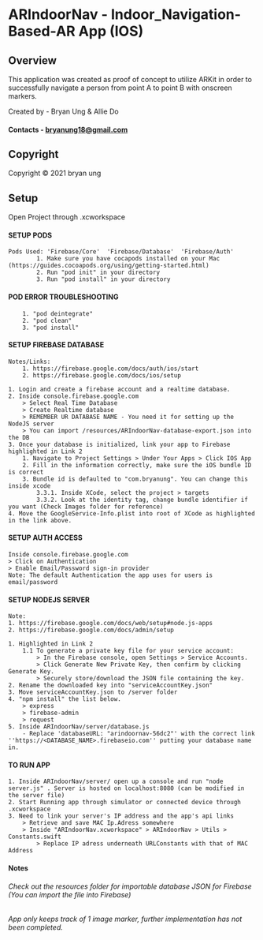 # ARIndoorNav - Indoor_Navigation-Based-AR App (IOS)

## Overview
This application was created as proof of concept to utilize ARKit in order to successfully navigate a person from point A to point B with onscreen markers.

Created by - Bryan Ung & Allie Do

#### Contacts - bryanung18@gmail.com

## Copyright
Copyright © 2021 bryan ung

## Setup
Open Project through .xcworkspace
#### SETUP PODS
    Pods Used: 'Firebase/Core'  'Firebase/Database'  'Firebase/Auth'
            1. Make sure you have cocapods installed on your Mac (https://guides.cocoapods.org/using/getting-started.html)
            2. Run "pod init" in your directory
            3. Run "pod install" in your directory 
        
#### POD ERROR TROUBLESHOOTING

        1. "pod deintegrate"
        2. "pod clean"
        3. "pod install"

#### SETUP FIREBASE DATABASE
    Notes/Links: 
        1. https://firebase.google.com/docs/auth/ios/start
        2. https://firebase.google.com/docs/ios/setup
        
    1. Login and create a firebase account and a realtime database.
    2. Inside console.firebase.google.com
        > Select Real Time Database
        > Create Realtime database
        > REMEMBER UR DATABASE NAME - You need it for setting up the NodeJS server
        > You can import /resources/ARIndoorNav-database-export.json into the DB
    3. Once your database is initialized, link your app to Firebase highlighted in Link 2
        1. Navigate to Project Settings > Under Your Apps > Click IOS App
        2. Fill in the information correctly, make sure the iOS bundle ID is correct
        3. Bundle id is defaulted to "com.bryanung". You can change this inside xcode
            3.3.1. Inside XCode, select the project > targets
            3.3.2. Look at the identity tag, change bundle identifier if you want (Check Images folder for reference)
    4. Move the GoogleService-Info.plist into root of XCode as highlighted in the link above. 
    
#### SETUP AUTH ACCESS

    Inside console.firebase.google.com
    > Click on Authentication
    > Enable Email/Password sign-in provider
    Note: The default Authentication the app uses for users is email/password

#### SETUP NODEJS SERVER

    Note: 
    1. https://firebase.google.com/docs/web/setup#node.js-apps
    2. https://firebase.google.com/docs/admin/setup

    1. Highlighted in Link 2
        1.1 To generate a private key file for your service account:
            > In the Firebase console, open Settings > Service Accounts.
            > Click Generate New Private Key, then confirm by clicking Generate Key.
            > Securely store/download the JSON file containing the key.
    2. Rename the downloaded key into "serviceAccountKey.json"
    3. Move serviceAccountKey.json to /server folder
    4. "npm install" the list below.
        > express
        > firebase-admin
        > request
    5. Inside ARIndoorNav/server/database.js
        - Replace 'databaseURL: "arindoornav-56dc2"' with the correct link ''https://<DATABASE_NAME>.firebaseio.com'' putting your database name in.
        
#### TO RUN APP

    1. Inside ARIndoorNav/server/ open up a console and run "node server.js" . Server is hosted on localhost:8080 (can be modified in the server file)
    2. Start Running app through simulator or connected device through .xcworkspace
    3. Need to link your server's IP address and the app's api links
        > Retrieve and save MAC Ip.Adress somewhere
        > Inside "ARIndoorNav.xcworkspace" > ARIndoorNav > Utils > Constants.swift
            > Replace IP adress underneath URLConstants with that of MAC Address
    
#### Notes
###### Check out the resources folder for importable database JSON for Firebase (You can import the file into Firebase)
###### App only keeps track of 1 image marker, further implementation has not been completed.
